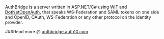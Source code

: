 AuthBridge is a server written in ASP.NET/C# using [WIF](http://msdn.microsoft.com/en-us/security/aa570351.aspx) and [DotNetOpenAuth](http://www.dotnetopenauth.net), that speaks WS-Federation and SAML tokens on one side and OpenID, OAuth, WS-Federation or any other protocol on the identity provider. 

###Read more @ [authbridge.auth10.com](http://blog.auth10.com/authbridge/)
